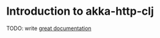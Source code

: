 # Introduction to akka-http-clj

TODO: write [great documentation](http://jacobian.org/writing/what-to-write/)
